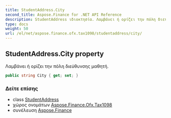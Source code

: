```yaml
---
title: StudentAddress.City
second_title: Aspose.Finance for .NET API Reference
description: StudentAddress ιδιοκτησία. Λαμβάνει ή ορίζει την πόλη διεύθυνσης μαθητή.
type: docs
weight: 50
url: /el/net/aspose.finance.ofx.tax1098/studentaddress/city/
---
```

## StudentAddress.City property

Λαμβάνει ή ορίζει την πόλη διεύθυνσης μαθητή.

```csharp
public string City { get; set; }
```

### Δείτε επίσης

* class [StudentAddress](../)
* χώρος ονομάτων [Aspose.Finance.Ofx.Tax1098](../../studentaddress/)
* συνέλευση [Aspose.Finance](../../../)


